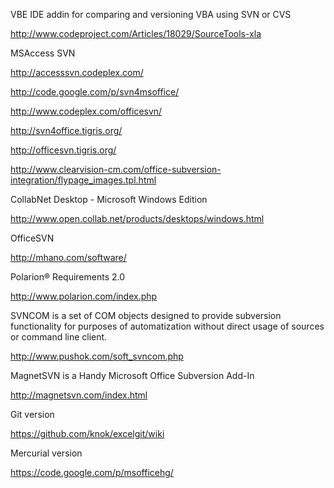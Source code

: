 VBE IDE addin for comparing and versioning VBA using SVN or CVS

http://www.codeproject.com/Articles/18029/SourceTools-xla

MSAccess SVN

http://accesssvn.codeplex.com/

http://code.google.com/p/svn4msoffice/

http://www.codeplex.com/officesvn/

http://svn4office.tigris.org/

http://officesvn.tigris.org/

http://www.clearvision-cm.com/office-subversion-integration/flypage_images.tpl.html

CollabNet Desktop - Microsoft Windows Edition

http://www.open.collab.net/products/desktops/windows.html

OfficeSVN

http://mhano.com/software/

Polarion® Requirements 2.0

http://www.polarion.com/index.php


SVNCOM is a set of COM objects designed to provide subversion functionality for purposes of automatization without direct usage of sources or command line client.

http://www.pushok.com/soft_svncom.php

MagnetSVN is a Handy Microsoft Office Subversion Add-In

http://magnetsvn.com/index.html

Git version

https://github.com/knok/excelgit/wiki

Mercurial version

https://code.google.com/p/msofficehg/